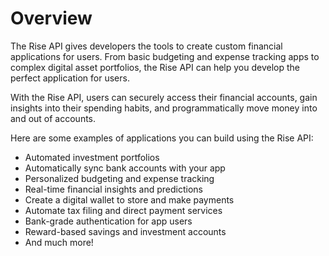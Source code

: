 # Overview

The Rise API gives developers the tools to create custom financial applications for users. From basic budgeting and expense tracking apps to complex digital asset portfolios, the Rise API can help you develop the perfect application for users.

With the Rise API, users can securely access their financial accounts, gain insights into their spending habits, and programmatically move money into and out of accounts.

Here are some examples of applications you can build using the Rise API:

- Automated investment portfolios
- Automatically sync bank accounts with your app
- Personalized budgeting and expense tracking
- Real-time financial insights and predictions
- Create a digital wallet to store and make payments
- Automate tax filing and direct payment services
- Bank-grade authentication for app users
- Reward-based savings and investment accounts
- And much more!
